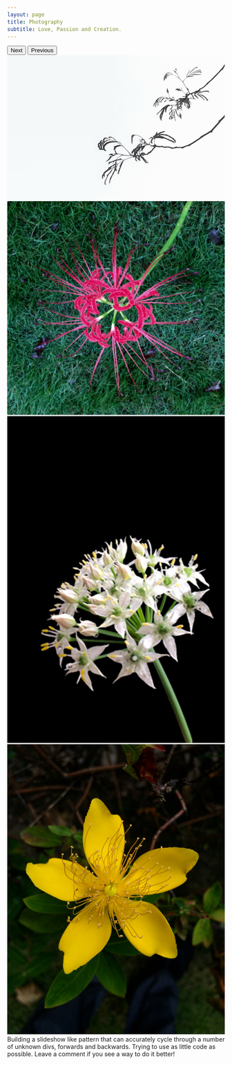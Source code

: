 ```yaml
---
layout: page
title: Photography
subtitle: Love, Passion and Creation.
---
```

<section class="demo">
  <button class="next">Next</button>
  <button class="prev">Previous</button>
  <div class="container">
    <div style="display: inline-block;">
      <img src="img/PhotoGallery/WechatIMG1.jpeg"/>
    </div>
    <div>
     <img src="img/PhotoGallery/WechatIMG38.jpeg"/>
    </div>
    <div>
      <img src="img/PhotoGallery/WechatIMG2.jpeg"/>
    </div>
    <div>
      <img src="img/PhotoGallery/WechatIMG39.jpeg"/>
    </div>
  </div>
</section>

<div class="explanation">
  Building a slideshow like pattern that can accurately cycle through a number of unknown divs, forwards and backwards. Trying to use as little code as possible. Leave a comment if you see a way to do it better!
</div>



